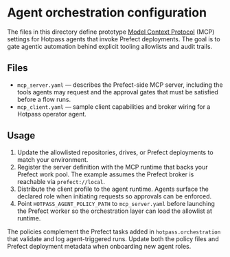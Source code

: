# Agent orchestration configuration

The files in this directory define prototype [Model Context Protocol](https://modelcontextprotocol.io/) (MCP) settings for Hotpass agents that invoke Prefect deployments. The goal is to gate agentic automation behind explicit tooling allowlists and audit trails.

## Files

- `mcp_server.yaml` — describes the Prefect-side MCP server, including the tools agents may request and the approval gates that must be satisfied before a flow runs.
- `mcp_client.yaml` — sample client capabilities and broker wiring for a Hotpass operator agent.

## Usage

1. Update the allowlisted repositories, drives, or Prefect deployments to match your environment.
2. Register the server definition with the MCP runtime that backs your Prefect work pool. The example assumes the Prefect broker is reachable via `prefect://local`.
3. Distribute the client profile to the agent runtime. Agents surface the declared role when initiating requests so approvals can be enforced.
4. Point `HOTPASS_AGENT_POLICY_PATH` to `mcp_server.yaml` before launching the Prefect worker so the orchestration layer can load the allowlist at runtime.

The policies complement the Prefect tasks added in `hotpass.orchestration` that validate and log agent-triggered runs. Update both the policy files and Prefect deployment metadata when onboarding new agent roles.
